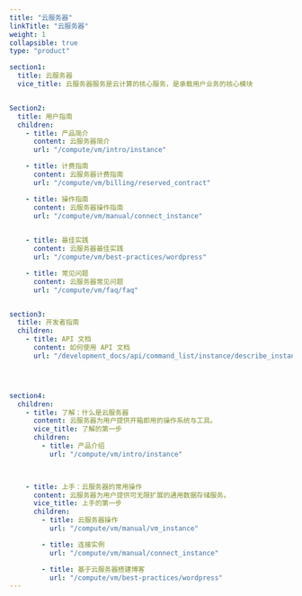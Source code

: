 ```yaml
---
title: "云服务器"
linkTitle: "云服务器"
weight: 1
collapsible: true
type: "product"

section1:
  title: 云服务器
  vice_title: 云服务器服务是云计算的核心服务，是承载用户业务的核心模块


Section2:
  title: 用户指南
  children:
    - title: 产品简介
      content: 云服务器简介
      url: "/compute/vm/intro/instance"

    - title: 计费指南
      content: 云服务器计费指南
      url: "/compute/vm/billing/reserved_contract"

    - title: 操作指南
      content: 云服务器操作指南
      url: "/compute/vm/manual/connect_instance"
    

    - title: 最佳实践
      content: 云服务器最佳实践
      url: "/compute/vm/best-practices/wordpress"

    - title: 常见问题
      content: 云服务器常见问题
      url: "/compute/vm/faq/faq"


section3:
  title: 开发者指南
  children:
    - title: API 文档
      content: 如何使用 API 文档
      url: "/development_docs/api/command_list/instance/describe_instances"




section4:
  children:
    - title: 了解：什么是云服务器
      content: 云服务器为用户提供开箱即用的操作系统与工具。
      vice_title: 了解的第一步
      children:
        - title: 产品介绍
          url: "/compute/vm/intro/instance"

        

    - title: 上手：云服务器的常用操作
      content: 云服务器为用户提供可无限扩展的通用数据存储服务。
      vice_title: 上手的第一步
      children: 
        - title: 云服务器操作
          url: "/compute/vm/manual/vm_instance"

        - title: 连接实例
          url: "/compute/vm/manual/connect_instance"

        - title: 基于云服务器搭建博客
          url: "/compute/vm/best-practices/wordpress"
---
```



<!-- type: "product" 这个参数表明这是一个产品index页面 -->
<!-- section1 为产品index页面 主标题 副标题 video  video_img为视频图片  -->
<!-- section2 为产品index页面 第一个大块的用户文档配置  -->
<!-- section3 为产品index页面 第二个大块的开发者文档配置  -->
<!-- section4 为产品index页面 第三个大块的学习路径配置  -->
